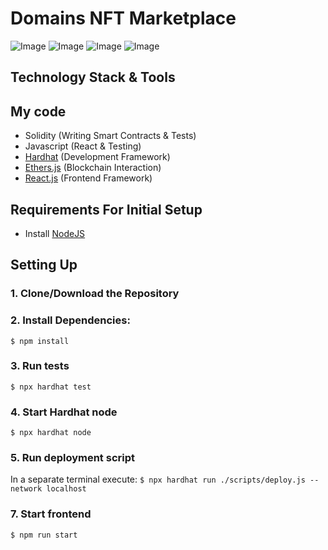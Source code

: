 # Domains NFT Marketplace

![Image](https://github.com/turnMeUpSon/domain-marketplace-nft-solidity/blob/master/Screenshot%20from%202022-12-18%2013-13-16.png)
![Image](https://github.com/turnMeUpSon/domain-marketplace-nft-solidity/blob/master/Screenshot%20from%202022-12-18%2013-13-37.png)
![Image](https://github.com/turnMeUpSon/domain-marketplace-nft-solidity/blob/master/Screenshot%20from%202022-12-18%2013-13-52.png)
![Image](https://github.com/turnMeUpSon/domain-marketplace-nft-solidity/blob/master/Screenshot%20from%202022-12-18%2013-14-44.png)

## Technology Stack & Tools

## My code

- Solidity (Writing Smart Contracts & Tests)
- Javascript (React & Testing)
- [Hardhat](https://hardhat.org/) (Development Framework)
- [Ethers.js](https://docs.ethers.io/v5/) (Blockchain Interaction)
- [React.js](https://reactjs.org/) (Frontend Framework)

## Requirements For Initial Setup

- Install [NodeJS](https://nodejs.org/en/)

## Setting Up

### 1. Clone/Download the Repository

### 2. Install Dependencies:

`$ npm install`

### 3. Run tests

`$ npx hardhat test`

### 4. Start Hardhat node

`$ npx hardhat node`

### 5. Run deployment script

In a separate terminal execute:
`$ npx hardhat run ./scripts/deploy.js --network localhost`

### 7. Start frontend

`$ npm run start`
